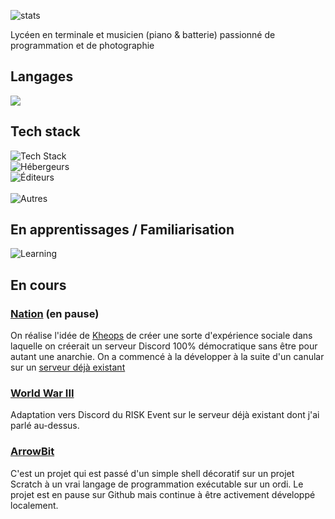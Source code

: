 ![stats](https://github-widgetbox.vercel.app/api/profile?username=okayhappex&data=followers,repositories,stars,commits)


Lycéen en terminale et musicien (piano & batterie) passionné de programmation et de photographie

## Langages
<a href="https://github.com/anuraghazra/GitHub-Readme-stats"><img src="https://github-readme-stats.vercel.app/api/top-langs/?layout=donut&username=okayhappex&theme=transparent&count_private=true" /></a>

## Tech stack
![Tech Stack](https://skillicons.dev/icons?i=nodejs,vite,tailwind,electron,express,flask,vue,next&perline=8) <br>
![Hébergeurs](https://skillicons.dev/icons?i=vercel,cloudflare,supabase&perline=8) <br>
![Éditeurs](https://skillicons.dev/icons?i=replit,github,git,vscode,figma&perline=8) <br><br>
![Autres](https://skillicons.dev/icons?i=discord,bots,npm&perline=8)

## En apprentissages / Familiarisation
![Learning](https://skillicons.dev/icons?i=svelte,react,powershell,bash&perline=8)

En cours
-----

### [Nation](https://github.com/1nserv) (en pause)
On réalise l'idée de [Kheops](https://github.com/DebilityKheops) de créer une sorte d'expérience sociale dans laquelle on créerait un serveur Discord 100% démocratique sans être pour autant une anarchie. On a commencé à la développer à la suite d'un canular sur un [serveur déjà existant](https://dsc.gg/1scr)

### [World War III](https://github.com/1scr/MoR.bot)
Adaptation vers Discord du RISK Event sur le serveur déjà existant dont j'ai parlé au-dessus.

### [ArrowBit](https://github.com/arr-setup)
C'est un projet qui est passé d'un simple shell décoratif sur un projet Scratch à un vrai langage de programmation exécutable sur un ordi. Le projet est en pause sur Github mais continue à être activement développé localement.
